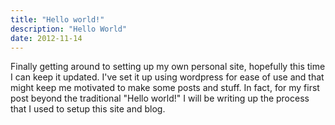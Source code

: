 ```yaml
---
title: "Hello world!"
description: "Hello World"
date: 2012-11-14
---
```


Finally getting around to setting up my own personal site, hopefully this time I can keep it updated. I've set it up using wordpress for ease of use and that might keep me motivated to make some posts and stuff. In fact, for my first post beyond the traditional "Hello world!" I will be writing up the process that I used to setup this site and blog.
